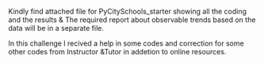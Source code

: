 Kindly find attached file for PyCitySchools_starter showing all the coding and the results  & The required report about observable trends based on the data will be in a separate file.

In this challenge I recived a help in some codes and correction for some other codes from Instructor &Tutor in addetion to online resources.

